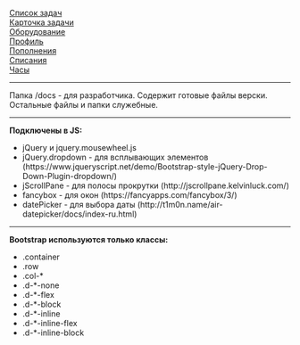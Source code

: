 <a href="./docs/tasks.html">Список задач</a><br>
<a href="./docs/task.html">Карточка задачи</a><br>
<a href="./docs/equipment.html">Оборудование</a><br>
<a href="./docs/profile.html">Профиль</a><br>
<a href="./docs/tariff-income.html">Пополнения</a><br>
<a href="./docs/tariff-payment.html">Списания</a><br>
<a href="./docs/tariff-hours.html">Часы</a><br>

<hr>

Папка /docs - для разработчика. Содержит готовые файлы верски. Остальные файлы и папки служебные.

<hr>

<b>Подключены в JS:</b><br>
<ul>
    <li>jQuery и jquery.mousewheel.js</li>
    <li>jQuery.dropdown - для всплывающих элементов (https://www.jqueryscript.net/demo/Bootstrap-style-jQuery-Drop-Down-Plugin-dropdown/)</li>
    <li>jScrollPane - для полосы прокрутки (http://jscrollpane.kelvinluck.com/)</li>
    <li>fancybox - для окон (https://fancyapps.com/fancybox/3/)</li>
    <li>datePicker - для выбора даты (http://t1m0n.name/air-datepicker/docs/index-ru.html)</li>
</ul>

<hr>

<b>Bootstrap используются только классы:</b><br>
<ul>
    <li>.container</li>
    <li>.row</li>
    <li>.col-*</li>
    <li>.d-*-none</li>
	<li>.d-*-flex</li>
    <li>.d-*-block</li>
    <li>.d-*-inline</li>
    <li>.d-*-inline-flex</li>
	<li>.d-*-inline-block</li>
</ul>